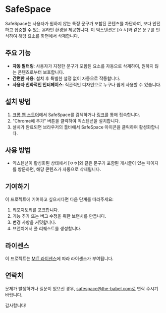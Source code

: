 # SafeSpace

SafeSpace는 사용자가 원하지 않는 특정 문구가 포함된 콘텐츠를 차단하여, 보다 안전하고 집중할 수 있는 온라인 환경을 제공합니다. 이 익스텐션은 [ㅇㅎ]와 같은 문구를 인식하여 해당 요소를 화면에서 삭제합니다.

## 주요 기능

- **자동 필터링**: 사용자가 지정한 문구가 포함된 요소를 자동으로 삭제하여, 원하지 않는 콘텐츠로부터 보호합니다.
- **간편한 사용**: 설치 후 특별한 설정 없이 자동으로 작동합니다.
- **사용자 친화적인 인터페이스**: 직관적인 디자인으로 누구나 쉽게 사용할 수 있습니다.

## 설치 방법

1. [크롬 웹 스토어](https://chrome.google.com/webstore/category/extensions)에서 SafeSpace를 검색하거나 [링크](https://chromewebstore.google.com/detail/ogbpkcempgohojfamfinjnhkfjbdplae/preview?hl=ko&authuser=0)를 통해 접속합니다.
2. "Chrome에 추가" 버튼을 클릭하여 익스텐션을 설치합니다.
3. 설치가 완료되면 브라우저의 툴바에서 SafeSpace 아이콘을 클릭하여 활성화합니다.

## 사용 방법

- 익스텐션이 활성화된 상태에서 [ㅇㅎ]와 같은 문구가 포함된 게시글이 있는 페이지를 방문하면, 해당 콘텐츠가 자동으로 삭제됩니다.

## 기여하기

이 프로젝트에 기여하고 싶으시다면 다음 단계를 따라주세요:

1. 리포지토리를 포크합니다.
2. 기능 추가 또는 버그 수정을 위한 브랜치를 만듭니다.
3. 변경 사항을 커밋합니다.
4. 브랜치에서 풀 리퀘스트를 생성합니다.

## 라이센스

이 프로젝트는 [MIT 라이센스](LICENSE)에 따라 라이센스가 부여됩니다.

## 연락처

문제가 발생하거나 질문이 있으신 경우, safespace@the-babel.com로 연락 주시기 바랍니다.

감사합니다!
